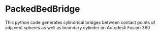 # PackedBedBridge
This python code generates cylindrical bridges between contact points of adjacent spheres as well as boundary cylinder on Autodesk Fusion 360

